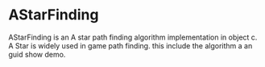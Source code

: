 AStarFinding
============

AStarFinding is an A star path finding algorithm implementation in object c. A Star is widely used in game path finding. this include the algorithm a an guid show demo.